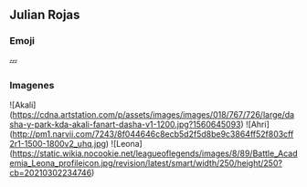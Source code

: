 ## Julian Rojas 

### Emoji

:zzz:

### Imagenes 
![Akali] (https://cdna.artstation.com/p/assets/images/images/018/767/726/large/dasha-y-park-kda-akali-fanart-dasha-v1-1200.jpg?1560645093)
![Ahri] (http://pm1.narvii.com/7243/8f044646c8ecb5d2f5d8be9c3864ff52f803cff2r1-1500-1800v2_uhq.jpg)
![Leona] (https://static.wikia.nocookie.net/leagueoflegends/images/8/89/Battle_Academia_Leona_profileicon.jpg/revision/latest/smart/width/250/height/250?cb=20210302234746)

